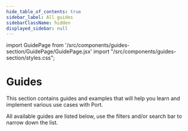 ```yaml
---
hide_table_of_contents: true
sidebar_label: All guides
sidebarClassName: hidden
displayed_sidebar: null
---
```


import GuidePage from '/src/components/guides-section/GuidePage/GuidePage.jsx'
import "/src/components/guides-section/styles.css";

# Guides

This section contains guides and examples that will help you learn and implement various use cases with Port.  

All available guides are listed below, use the filters and/or search bar to narrow down the list.

<GuidePage />
